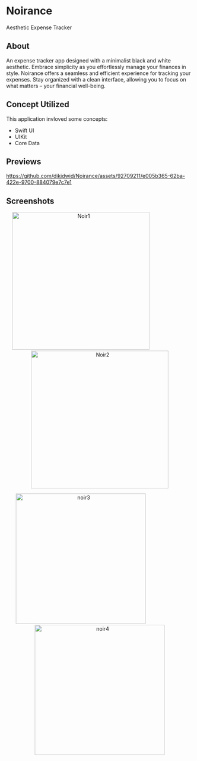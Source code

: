 # Noirance
Aesthetic Expense Tracker



## About
An expense tracker app designed with a minimalist black and white aesthetic. 
Embrace simplicity as you effortlessly manage your finances in style. Noirance offers 
a seamless and efficient experience for tracking your expenses. Stay organized with a 
clean interface, allowing you to focus on what matters – your financial well-being. 

## Concept Utilized
This application invloved some concepts:
- Swift UI
- UIKit
- Core Data
  
## Previews


https://github.com/dikidwid/Noirance/assets/92709211/e005b365-62ba-422e-9700-884079e7c7e1


## Screenshots
<p align="center">
  <img width="370" alt="Noir1" src="https://github.com/dikidwid/Noirance/assets/92709211/f7358f7a-4b3a-424c-b667-dfb49acecbd8">
  &nbsp;&nbsp;&nbsp;&nbsp;&nbsp;&nbsp;&nbsp;&nbsp; &nbsp;&nbsp;&nbsp;&nbsp;&nbsp;&nbsp;&nbsp;&nbsp;&nbsp;&nbsp;&nbsp;&nbsp;&nbsp;&nbsp;&nbsp;&nbsp;  
  <img width="370" alt="Noir2" src="https://github.com/dikidwid/Noirance/assets/92709211/03b09556-8c77-4263-b56f-214dbe9d11c6">
</p>

<p align="center">
  <img width="350" alt="noir3" src="https://github.com/dikidwid/Noirance/assets/92709211/21d273b4-e327-4c17-afed-bdf97b886dd1">
  &nbsp;&nbsp;&nbsp;&nbsp;&nbsp;&nbsp;&nbsp;&nbsp; &nbsp;&nbsp;&nbsp;&nbsp;&nbsp;&nbsp;&nbsp;&nbsp;&nbsp;&nbsp;&nbsp;&nbsp;&nbsp;&nbsp;&nbsp;&nbsp;  
  <img width="350" alt="noir4" src="https://github.com/dikidwid/Noirance/assets/92709211/e3e648ad-1e3f-44df-bc33-992cf31e5cf7">
</p>
